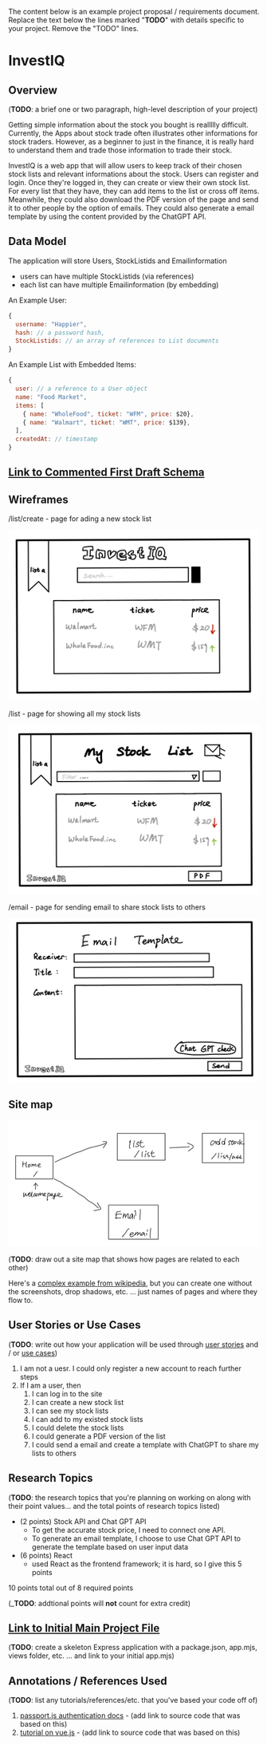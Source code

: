 The content below is an example project proposal / requirements document. Replace the text below the lines marked "__TODO__" with details specific to your project. Remove the "TODO" lines.


# InvestIQ

## Overview

(__TODO__: a brief one or two paragraph, high-level description of your project)

Getting simple information about the stock you bought is reallllly difficult. Currently, the Apps about stock trade often illustrates other informations for stock traders. However, as a beginner to just in the finance, it is really hard to understand them and trade those information to trade their stock. 

InvestIQ is a web app that will allow users to keep track of their chosen stock lists and relevant informations about the stock. Users can register and login. Once they're logged in, they can create or view their own stock list. For every list that they have, they can add items to the list or cross off items. Meanwhile, they could also download the PDF version of the page and send it to other people by the option of emails. They could also generate a email template by using the content provided by the ChatGPT API.


## Data Model

The application will store Users, StockListids and Emailinformation

* users can have multiple StockListids (via references)
* each list can have multiple Emailinformation (by embedding)


An Example User:

```javascript
{
  username: "Happier",
  hash: // a password hash,
  StockListids: // an array of references to List documents
}
```

An Example List with Embedded Items:

```javascript
{
  user: // a reference to a User object
  name: "Food Market",
  items: [
    { name: "WholeFood", ticket: "WFM", price: $20},
    { name: "Walmart", ticket: "WMT", price: $139},
  ],
  createdAt: // timestamp
}
```


## [Link to Commented First Draft Schema](db.mjs) 


## Wireframes

/list/create - page for ading a new stock list

![list add](documentation/add.png)

/list - page for showing all my stock lists

![list](documentation/list.png)

/email - page for sending email to share stock lists to others 

![list](documentation/email.png)

## Site map

![list](documentation/outlint.png)

(__TODO__: draw out a site map that shows how pages are related to each other)

Here's a [complex example from wikipedia](https://upload.wikimedia.org/wikipedia/commons/2/20/Sitemap_google.jpg), but you can create one without the screenshots, drop shadows, etc. ... just names of pages and where they flow to.

## User Stories or Use Cases

(__TODO__: write out how your application will be used through [user stories](http://en.wikipedia.org/wiki/User_story#Format) and / or [use cases](https://en.wikipedia.org/wiki/Use_case))

1. I am not a uesr. I could only register a new account to reach further steps
2. If I am a user, then
   1. I can log in to the site
   2. I can create a new stock list 
   3. I can see my stock lists
   4. I can add to my existed stock lists
   5. I could delete the stock lists
   6. I could generate a PDF version of the list
   7. I could send a email and create a template with ChatGPT to share my lists to others

## Research Topics

(__TODO__: the research topics that you're planning on working on along with their point values... and the total points of research topics listed)

* (2 points) Stock API and Chat GPT API
    * To get the accurate stock price, I need to connect one API.
    * To generate an email template, I choose to use Chat GPT API to generate the template based on user input data
* (6 points) React
    * used React as the frontend framework; it is hard, so I give this 5 points

10 points total out of 8 required points 


(___TODO__: addtional points will __not__ count for extra credit)


## [Link to Initial Main Project File](app.mjs) 

(__TODO__: create a skeleton Express application with a package.json, app.mjs, views folder, etc. ... and link to your initial app.mjs)

## Annotations / References Used

(__TODO__: list any tutorials/references/etc. that you've based your code off of)

1. [passport.js authentication docs](http://passportjs.org/docs) - (add link to source code that was based on this)
2. [tutorial on vue.js](https://vuejs.org/v2/guide/) - (add link to source code that was based on this)

